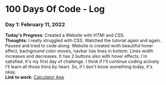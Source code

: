 # 100 Days Of Code - Log

### Day 1: February 11, 2022 

**Today's Progress**: Created a Website with HTMl and CSS.
 <br />
**Thoughts:** I really struggled with CSS. 
 Watched the tutorial again and again.
 Paused and tried to code along.
 Website is created woth beautiful hover effect,
 bachground color moves, navbar has lines in bottom. 
 Lines width increases and decreases.
 It has 2 buttons also with hover effects.
 I'm satisfied. It's my first day of challenge. 
 I think if I'll continue coding actively I'll learn all those thins by heart.
 So, if I don't know something today, it's okay.
 <br />
**Link to work:** [Calculator App](http://www.example.com)
